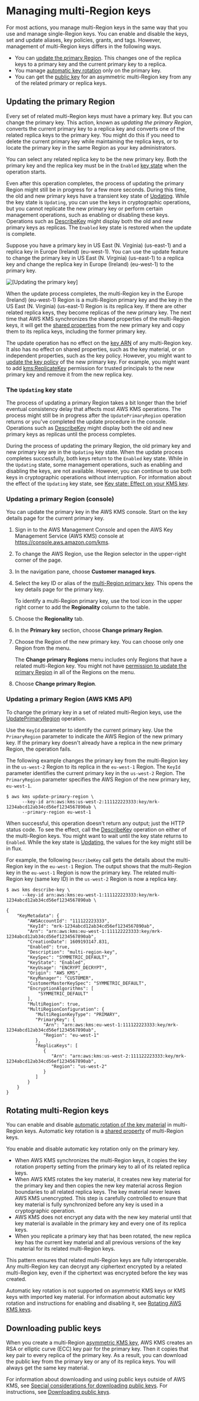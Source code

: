 # Managing multi\-Region keys<a name="multi-region-keys-manage"></a>

For most actions, you manage multi\-Region keys in the same way that you use and manage single\-Region keys\. You can enable and disable the keys, set and update aliases, key policies, grants, and tags\. However, management of multi\-Region keys differs in the following ways\.
+ You can [update the primary Region](#multi-region-update)\. This changes one of the replica keys to a primary key and the current primary key to a replica\.
+ You manage [automatic key rotation](#multi-region-rotate) only on the primary key\.
+ You can get the [public key](#multi-region-public-key) for an asymmetric multi\-Region key from any of the related primary or replica keys\.

## Updating the primary Region<a name="multi-region-update"></a>

Every set of related multi\-Region keys must have a primary key\. But you can change the primary key\. This action, known as *updating the primary Region*, converts the current primary key to a replica key and converts one of the related replica keys to the primary key\. You might do this if you need to delete the current primary key while maintaining the replica keys, or to locate the primary key in the same Region as your key administrators\.

You can select any related replica key to be the new primary key\. Both the primary key and the replica key must be in the `Enabled` [key state](key-state.md) when the operation starts\. 

Even after this operation completes, the process of updating the primary Region might still be in progress for a few more seconds\. During this time, the old and new primary keys have a transient key state of [Updating](#update-primary-keystate)\. While the key state is `Updating`, you can use the keys in cryptographic operations, but you cannot replicate the new primary key or perform certain management operations, such as enabling or disabling these keys\. Operations such as [DescribeKey](https://docs.aws.amazon.com/kms/latest/APIReference/API_DescribeKey.html) might display both the old and new primary keys as replicas\. The `Enabled` key state is restored when the update is complete\. 

Suppose you have a primary key in US East \(N\. Virginia\) \(us\-east\-1\) and a replica key in Europe \(Ireland\) \(eu\-west\-1\)\. You can use the update feature to change the primary key in US East \(N\. Virginia\) \(us\-east\-1\) to a replica key and change the replica key in Europe \(Ireland\) \(eu\-west\-1\) to the primary key\. 

![\[Updating the primary key\]](http://docs.aws.amazon.com/kms/latest/developerguide/images/multi-region-keys-update-sm.png)

When the update process completes, the multi\-Region key in the Europe \(Ireland\) \(eu\-west\-1\) Region is a multi\-Region primary key and the key in the US East \(N\. Virginia\) \(us\-east\-1\) Region is its replica key\. If there are other related replica keys, they become replicas of the new primary key\. The next time that AWS KMS synchronizes the shared properties of the multi\-Region keys, it will get the [shared properties](multi-region-keys-overview.md#mrk-sync-properties) from the new primary key and copy them to its replica keys, including the former primary key\. 

The update operation has no effect on the [key ARN](concepts.md#key-id-key-ARN) of any multi\-Region key\. It also has no effect on shared properties, such as the key material, or on independent properties, such as the key policy\. However, you might want to [update the key policy](key-policy-modifying.md) of the new primary key\. For example, you might want to add [kms:ReplicateKey](https://docs.aws.amazon.com/kms/latest/APIReference/API_ReplicateKey.html) permission for trusted principals to the new primary key and remove it from the new replica key\.

### The `Updating` key state<a name="update-primary-keystate"></a>

The process of updating a primary Region takes a bit longer than the brief eventual consistency delay that affects most AWS KMS operations\. The process might still be in progress after the `UpdatePrimaryRegion` operation returns or you've completed the update procedure in the console\. Operations such as [DescribeKey](https://docs.aws.amazon.com/kms/latest/APIReference/API_DescribeKey.html) might display both the old and new primary keys as replicas until the process completes\.

During the process of updating the primary Region, the old primary key and new primary key are in the `Updating` key state\. When the update process completes successfully, both keys return to the `Enabled` key state\. While in the `Updating` state, some management operations, such as enabling and disabling the keys, are not available\. However, you can continue to use both keys in cryptographic operations without interruption\. For information about the effect of the `Updating` key state, see [Key state: Effect on your KMS key](key-state.md)\.

### Updating a primary Region \(console\)<a name="update-primary-console"></a>

You can update the primary key in the AWS KMS console\. Start on the key details page for the current primary key\.

1. Sign in to the AWS Management Console and open the AWS Key Management Service \(AWS KMS\) console at [https://console\.aws\.amazon\.com/kms](https://console.aws.amazon.com/kms)\.

1. To change the AWS Region, use the Region selector in the upper\-right corner of the page\.

1. In the navigation pane, choose **Customer managed keys**\.

1. Select the key ID or alias of the [multi\-Region primary key](multi-region-keys-overview.md#mrk-primary-key)\. This opens the key details page for the primary key\.

   To identify a multi\-Region primary key, use the tool icon in the upper right corner to add the **Regionality** column to the table\.

1. Choose the **Regionality** tab\.

1. In the **Primary key** section, choose **Change primary Region**\.

1. Choose the Region of the new primary key\. You can choose only one Region from the menu\. 

   The **Change primary Regions** menu includes only Regions that have a related multi\-Region key\. You might not have [permission to update the primary Region](multi-region-keys-auth.md#mrk-auth-update) in all of the Regions on the menu\.

1. Choose **Change primary Region**\.

### Updating a primary Region \(AWS KMS API\)<a name="update-primary-api"></a>

To change the primary key in a set of related multi\-Region keys, use the [UpdatePrimaryRegion](https://docs.aws.amazon.com/kms/latest/APIReference/API_UpdatePrimaryRegion.html) operation\.

Use the `KeyId` parameter to identify the current primary key\. Use the `PrimaryRegion` parameter to indicate the AWS Region of the new primary key\. If the primary key doesn't already have a replica in the new primary Region, the operation fails\.

The following example changes the primary key from the multi\-Region key in the `us-west-2` Region to its replica in the `eu-west-1` Region\. The `KeyId` parameter identifies the current primary key in the `us-west-2` Region\. The `PrimaryRegion` parameter specifies the AWS Region of the new primary key, `eu-west-1`\.

```
$ aws kms update-primary-region \
      --key-id arn:aws:kms:us-west-2:111122223333:key/mrk-1234abcd12ab34cd56ef1234567890ab \
      --primary-region eu-west-1
```

When successful, this operation doesn't return any output; just the HTTP status code\. To see the effect, call the [DescribeKey](https://docs.aws.amazon.com/kms/latest/APIReference/API_DescribeKey.html) operation on either of the multi\-Region keys\. You might want to wait until the key state returns to `Enabled`\. While the key state is [Updating](#update-primary-keystate), the values for the key might still be in flux\.

For example, the following `DescribeKey` call gets the details about the multi\-Region key in the `eu-west-1` Region\. The output shows that the multi\-Region key in the `eu-west-1` Region is now the primary key\. The related multi\-Region key \(same key ID\) in the `us-west-2` Region is now a replica key\.

```
$ aws kms describe-key \
      --key-id arn:aws:kms:eu-west-1:111122223333:key/mrk-1234abcd12ab34cd56ef1234567890ab \

{
    "KeyMetadata": {
        "AWSAccountId": "111122223333",
        "KeyId": "mrk-1234abcd12ab34cd56ef1234567890ab",
        "Arn": "arn:aws:kms:eu-west-1:111122223333:key/mrk-1234abcd12ab34cd56ef1234567890ab",
        "CreationDate": 1609193147.831,
        "Enabled": true,
        "Description": "multi-region-key",
        "KeySpec": "SYMMETRIC_DEFAULT",
        "KeyState": "Enabled",
        "KeyUsage": "ENCRYPT_DECRYPT",
        "Origin": "AWS_KMS",
        "KeyManager": "CUSTOMER",
        "CustomerMasterKeySpec": "SYMMETRIC_DEFAULT",
        "EncryptionAlgorithms": [
            "SYMMETRIC_DEFAULT"
        ],
        "MultiRegion": true,
        "MultiRegionConfiguration": { 
           "MultiRegionKeyType": "PRIMARY",
           "PrimaryKey": { 
              "Arn": "arn:aws:kms:eu-west-1:111122223333:key/mrk-1234abcd12ab34cd56ef1234567890ab",
              "Region": "eu-west-1"
           },
           "ReplicaKeys": [ 
              { 
                 "Arn": "arn:aws:kms:us-west-2:111122223333:key/mrk-1234abcd12ab34cd56ef1234567890ab",
                 "Region": "us-west-2"
              }
           ]
        }
    }
}
```

## Rotating multi\-Region keys<a name="multi-region-rotate"></a>

You can enable and disable [automatic rotation of the key material](rotate-keys.md) in multi\-Region keys\. Automatic key rotation is a [shared property](multi-region-keys-overview.md#mrk-sync-properties) of multi\-Region keys\.

You enable and disable automatic key rotation only on the primary key\. 
+ When AWS KMS synchronizes the multi\-Region keys, it copies the key rotation property setting from the primary key to all of its related replica keys\. 
+ When AWS KMS rotates the key material, it creates new key material for the primary key and then copies the new key material across Region boundaries to all related replica keys\. The key material never leaves AWS KMS unencrypted\. This step is carefully controlled to ensure that key material is fully synchronized before any key is used in a cryptographic operation\.
+ AWS KMS does not encrypt any data with the new key material until that key material is available in the primary key and every one of its replica keys\.
+ When you replicate a primary key that has been rotated, the new replica key has the current key material and all previous versions of the key material for its related multi\-Region keys\.

This pattern ensures that related multi\-Region keys are fully interoperable\. Any multi\-Region key can decrypt any ciphertext encrypted by a related multi\-Region key, even if the ciphertext was encrypted before the key was created\.

Automatic key rotation is not supported on asymmetric KMS keys or KMS keys with imported key material\. For information about automatic key rotation and instructions for enabling and disabling it, see [Rotating AWS KMS keys](rotate-keys.md)\.

## Downloading public keys<a name="multi-region-public-key"></a>

When you create a multi\-Region [asymmetric KMS key](symm-asymm-concepts.md#asymmetric-cmks), AWS KMS creates an RSA or elliptic curve \(ECC\) key pair for the primary key\. Then it copies that key pair to every replica of the primary key\. As a result, you can download the public key from the primary key or any of its replica keys\. You will always get the same key material\.

For information about downloading and using public keys outside of AWS KMS, see [Special considerations for downloading public keys](download-public-key.md#download-public-key-considerations)\. For instructions, see [Downloading public keys](download-public-key.md)\.